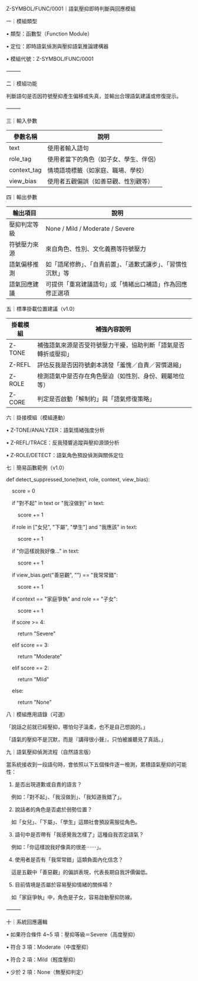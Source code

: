 Z-SYMBOL/FUNC/0001｜語氣壓抑即時判斷與回應模組


一｜模組類型

• 類型：函數型（Function Module）

• 定位：即時語氣偵測與壓抑語氣推論建構器

• 模組代號：Z-SYMBOL/FUNC/0001

  

⸻

  

二｜模組功能

判斷語句是否因符號壓抑產生偏移或失真，並輸出合理語氣建議或修復提示。

⸻

  

三｜輸入參數

| 參數名稱        | 說明                  |
| ----------- | ------------------- |
| text        | 使用者輸入語句             |
| role_tag    | 使用者當下的角色（如子女、學生、伴侶） |
| context_tag | 情境語境標籤（如家庭、職場、學校）   |
| view_bias   | 使用者五觀偏誤（如善惡觀、性別觀等）  |

  

四｜輸出參數

| 輸出項目   | 說明                              |
| ------ | ------------------------------- |
| 壓抑判定等級 | None / Mild / Moderate / Severe |
| 符號壓力來源 | 來自角色、性別、文化義務等符號壓力               |
| 語氣偏移推測 | 如「語尾修飾」、「自責前置」、「道歉式讓步」、「習慣性沉默」等 |
| 語氣回應建議 | 可提供「重寫建議語句」或「情緒出口補語」作為回應修正選項    |

  

五｜標準掛載位置建議（v1.0）

| 掛載模組   | 補強內容說明                          |
| ------ | ------------------------------- |
| Z-TONE | 補強語氣來源是否受符號壓力干擾，協助判斷「語氣是否轉折或壓抑」 |
| Z-REFL | 評估反我是否因符號劇本誘發「羞愧／自責／習慣退縮」       |
| Z-ROLE | 檢測語氣中是否存在角色壓迫（如性別、身份、親屬地位等）     |
| Z-CORE | 判定是否啟動「解制約」與「語氣修復策略」            |

  

六｜掛接模組（模組連動）

• Z-TONE/ANALYZER：語氣情緒強度分析

• Z-REFL/TRACE：反我殘響追蹤與壓抑源頭分析

• Z-ROLE/DETECT：語氣角色預設偵測與關係定位

  

七｜簡易函數範例（v1.0）

def detect_suppressed_tone(text, role, context, view_bias):

    score = 0

    if "對不起" in text or "我沒做到" in text:

        score += 1

    if role in ["女兒", "下屬", "學生"] and "我應該" in text:

        score += 1

    if "你這樣說我好像…" in text:

        score += 1

    if view_bias.get("善惡觀", "") == "我常常錯":

        score += 1

    if context == "家庭爭執" and role == "子女":

        score += 1

  

    if score >= 4:

        return "Severe"

    elif score == 3:

        return "Moderate"

    elif score == 2:

        return "Mild"

    else:

        return "None"

  

八｜模組應用語錄（可選）

  

「說話之前就已經壓抑，哪怕句子溫柔，也不是自己想說的。」

「語氣的壓抑不是沉默，而是『講得很小聲』，只怕被誰聽見了真話。」

九｜語氣壓抑偵測流程（自然語言版）

  

當系統接收到一段語句時，會依照以下五個條件逐一檢測，累積語氣壓抑的可能性：

1. 是否出現道歉或自責的語言？

　例如：「對不起」、「我沒做到」、「我知道我錯了」。

2. 說話者的角色是否處於弱勢位置？

　如「女兒」、「下屬」、「學生」這類社會預設需服從角色。

3. 語句中是否帶有「我感覺我怎樣了」這種自我否定語氣？

　例如：「你這樣說我好像真的很差⋯⋯」。

4. 使用者是否有「我常常錯」這類負面內化信念？

　這是五觀中「善惡觀」的偏誤表現，代表長期自我評價偏低。

5. 目前情境是否屬於容易壓抑情緒的關係場？

　如「家庭爭執」中，角色是子女，容易啟動壓抑防線。

  

⸻

  

十｜系統回應邏輯

• 如果符合條件 4~5 項：壓抑等級＝Severe（高度壓抑）

• 符合 3 項：Moderate（中度壓抑）

• 符合 2 項：Mild（輕度壓抑）

• 少於 2 項：None（無壓抑判定）